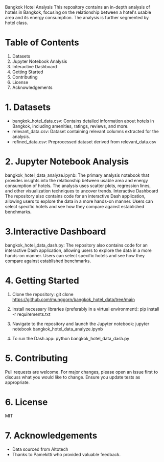 Bangkok Hotel Analysis
This repository contains an in-depth analysis of hotels in Bangkok, focusing on the relationship between a hotel's usable area and its energy consumption. The analysis is further segmented by hotel class.

# Table of Contents
1. Datasets
2. Jupyter Notebook Analysis
3. Interactive Dashboard
4. Getting Started
5. Contributing
6. License
7. Acknowledgements

# 1. Datasets

- bangkok_hotel_data.csv: Contains detailed information about hotels in Bangkok, including amenities, ratings, reviews, and more.
- relevant_data.csv: Dataset containing relevant columns extracted for the analysis.
- refined_data.csv: Preprocessed dataset derived from relevant_data.csv 

# 2. Jupyter Notebook Analysis

bangkok_hotel_data_analyze.ipynb: The primary analysis notebook that provides insights into the relationship between usable area and energy consumption of hotels. The analysis uses scatter plots, regression lines, and other visualization techniques to uncover trends.
Interactive Dashboard
The repository also contains code for an interactive Dash application, allowing users to explore the data in a more hands-on manner. Users can select specific hotels and see how they compare against established benchmarks.

# 3.Interactive Dashboard
bangkok_hotel_data_dash.py: The repository also contains code for an interactive Dash application, allowing users to explore the data in a more hands-on manner. Users can select specific hotels and see how they compare against established benchmarks.

# 4. Getting Started

1. Clone the repository:
   git clone https://github.com/munggorn/bangkok_hotel_data/tree/main

2. Install necessary libraries (preferably in a virtual environment):
   pip install -r requirements.txt

3. Navigate to the repository and launch the Jupyter notebook:
   jupyter notebook bangkok_hotel_data_analyze.ipynb

4. To run the Dash app:
   python bangkok_hotel_data_dash.py

# 5. Contributing
Pull requests are welcome. For major changes, please open an issue first to discuss what you would like to change. Ensure you update tests as appropriate.

# 6. License
MIT

# 7. Acknowledgements
- Data sourced from Altotech
- Thanks to Pamekitti who provided valuable feedback.



